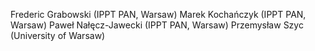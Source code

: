Frederic Grabowski (IPPT PAN, Warsaw)
Marek Kochańczyk (IPPT PAN, Warsaw)
Paweł Nałęcz-Jawecki (IPPT PAN, Warsaw)
Przemysław Szyc (University of Warsaw)
